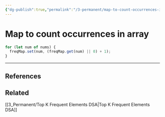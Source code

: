 ```yaml
---
{"dg-publish":true,"permalink":"/3-permanent/map-to-count-occurrences-in-array/","tags":["code/question","code/javascript"],"created":"2023-07-19T05:13:10.524-06:00","updated":"2023-09-05T13:34:45.988-06:00"}
---
```


# Map to count occurrences in array

```javascript
for (let num of nums) {
  freqMap.set(num, (freqMap.get(num) || 0) + 1);
}
```

---
## References

## Related
[[3_Permanent/Top K Frequent Elements DSA\|Top K Frequent Elements DSA]]